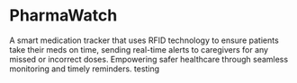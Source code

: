 # PharmaWatch
A smart medication tracker that uses RFID technology to ensure patients take their meds on time, sending real-time alerts to caregivers for any missed or incorrect doses. Empowering safer healthcare through seamless monitoring and timely reminders.
testing